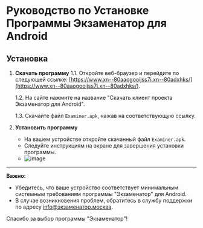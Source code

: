 # Руководство по Установке Программы Экзаменатор для Android

## Установка

1. **Скачать программу**
   1.1. Откройте веб-браузер и перейдите по следующей ссылке: [https://www.xn--80aaogooijss7i.xn--80adxhks/](https://www.xn--80aaogooijss7i.xn--80adxhks/).

   1.2. На сайте нажмите на название "Скачать клиент проекта Экзаменатор для Android".

   1.3. Скачайте файл `Examiner.apk`, нажав на соответствующую ссылку.

2. **Установить программу**
   - На вашем устройстве откройте скачанный файл `Examiner.apk`.
   - Следуйте инструкциям на экране для завершения установки программы.
   -    ![image](https://github.com/Maksim9056/Examiner/assets/108364585/73d7ecb9-281c-44e3-b10c-3d8a506a375e)

---

**Важно:**
- Убедитесь, что ваше устройство соответствует минимальным системным требованиям программы "Экзаменатор" для Android.
- В случае возникновения проблем, обратитесь в службу поддержки по адресу info@экзаменатор.москва.

Спасибо за выбор программы "Экзаменатор"!
